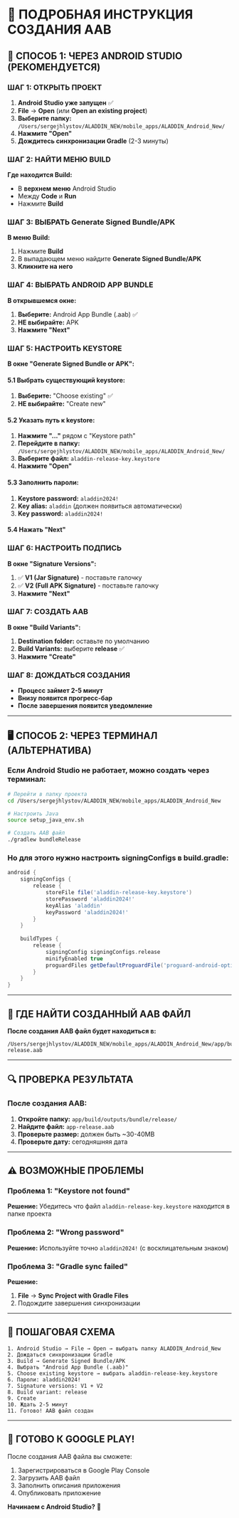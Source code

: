 # 📱 ПОДРОБНАЯ ИНСТРУКЦИЯ СОЗДАНИЯ AAB

## 🚀 СПОСОБ 1: ЧЕРЕЗ ANDROID STUDIO (РЕКОМЕНДУЕТСЯ)

### ШАГ 1: ОТКРЫТЬ ПРОЕКТ
1. **Android Studio уже запущен** ✅
2. **File** → **Open** (или **Open an existing project**)
3. **Выберите папку:** `/Users/sergejhlystov/ALADDIN_NEW/mobile_apps/ALADDIN_Android_New/`
4. **Нажмите "Open"**
5. **Дождитесь синхронизации Gradle** (2-3 минуты)

### ШАГ 2: НАЙТИ МЕНЮ BUILD
**Где находится Build:**
- В **верхнем меню** Android Studio
- Между **Code** и **Run**
- Нажмите **Build**

### ШАГ 3: ВЫБРАТЬ Generate Signed Bundle/APK
**В меню Build:**
1. Нажмите **Build**
2. В выпадающем меню найдите **Generate Signed Bundle/APK**
3. **Кликните на него**

### ШАГ 4: ВЫБРАТЬ ANDROID APP BUNDLE
**В открывшемся окне:**
1. **Выберите:** Android App Bundle (.aab) ✅
2. **НЕ выбирайте:** APK
3. **Нажмите "Next"**

### ШАГ 5: НАСТРОИТЬ KEYSTORE
**В окне "Generate Signed Bundle or APK":**

#### 5.1 Выбрать существующий keystore:
1. **Выберите:** "Choose existing" ✅
2. **НЕ выбирайте:** "Create new"

#### 5.2 Указать путь к keystore:
1. **Нажмите "..."** рядом с "Keystore path"
2. **Перейдите в папку:** `/Users/sergejhlystov/ALADDIN_NEW/mobile_apps/ALADDIN_Android_New/`
3. **Выберите файл:** `aladdin-release-key.keystore`
4. **Нажмите "Open"**

#### 5.3 Заполнить пароли:
1. **Keystore password:** `aladdin2024!`
2. **Key alias:** `aladdin` (должен появиться автоматически)
3. **Key password:** `aladdin2024!`

#### 5.4 Нажать "Next"

### ШАГ 6: НАСТРОИТЬ ПОДПИСЬ
**В окне "Signature Versions":**
1. ✅ **V1 (Jar Signature)** - поставьте галочку
2. ✅ **V2 (Full APK Signature)** - поставьте галочку
3. **Нажмите "Next"**

### ШАГ 7: СОЗДАТЬ AAB
**В окне "Build Variants":**
1. **Destination folder:** оставьте по умолчанию
2. **Build Variants:** выберите **release** ✅
3. **Нажмите "Create"**

### ШАГ 8: ДОЖДАТЬСЯ СОЗДАНИЯ
- **Процесс займет 2-5 минут**
- **Внизу появится прогресс-бар**
- **После завершения появится уведомление**

---

## 🖥️ СПОСОБ 2: ЧЕРЕЗ ТЕРМИНАЛ (АЛЬТЕРНАТИВА)

### Если Android Studio не работает, можно создать через терминал:

```bash
# Перейти в папку проекта
cd /Users/sergejhlystov/ALADDIN_NEW/mobile_apps/ALADDIN_Android_New

# Настроить Java
source setup_java_env.sh

# Создать AAB файл
./gradlew bundleRelease
```

### Но для этого нужно настроить signingConfigs в build.gradle:

```gradle
android {
    signingConfigs {
        release {
            storeFile file('aladdin-release-key.keystore')
            storePassword 'aladdin2024!'
            keyAlias 'aladdin'
            keyPassword 'aladdin2024!'
        }
    }
    
    buildTypes {
        release {
            signingConfig signingConfigs.release
            minifyEnabled true
            proguardFiles getDefaultProguardFile('proguard-android-optimize.txt'), 'proguard-rules.pro'
        }
    }
}
```

---

## 📁 ГДЕ НАЙТИ СОЗДАННЫЙ AAB ФАЙЛ

**После создания AAB файл будет находиться в:**
```
/Users/sergejhlystov/ALADDIN_NEW/mobile_apps/ALADDIN_Android_New/app/build/outputs/bundle/release/app-release.aab
```

---

## 🔍 ПРОВЕРКА РЕЗУЛЬТАТА

### После создания AAB:
1. **Откройте папку:** `app/build/outputs/bundle/release/`
2. **Найдите файл:** `app-release.aab`
3. **Проверьте размер:** должен быть ~30-40MB
4. **Проверьте дату:** сегодняшняя дата

---

## ⚠️ ВОЗМОЖНЫЕ ПРОБЛЕМЫ

### Проблема 1: "Keystore not found"
**Решение:** Убедитесь что файл `aladdin-release-key.keystore` находится в папке проекта

### Проблема 2: "Wrong password"
**Решение:** Используйте точно `aladdin2024!` (с восклицательным знаком)

### Проблема 3: "Gradle sync failed"
**Решение:** 
1. **File** → **Sync Project with Gradle Files**
2. Подождите завершения синхронизации

---

## 🎯 ПОШАГОВАЯ СХЕМА

```
1. Android Studio → File → Open → выбрать папку ALADDIN_Android_New
2. Дождаться синхронизации Gradle
3. Build → Generate Signed Bundle/APK
4. Выбрать "Android App Bundle (.aab)"
5. Choose existing keystore → выбрать aladdin-release-key.keystore
6. Пароли: aladdin2024!
7. Signature versions: V1 + V2
8. Build variant: release
9. Create
10. Ждать 2-5 минут
11. Готово! AAB файл создан
```

---

## 🚀 ГОТОВО К GOOGLE PLAY!

После создания AAB файла вы сможете:
1. Зарегистрироваться в Google Play Console
2. Загрузить AAB файл
3. Заполнить описания приложения
4. Опубликовать приложение

**Начинаем с Android Studio?** 📱

